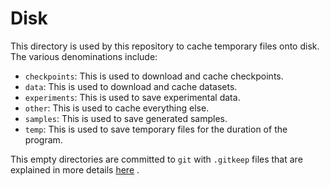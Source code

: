 # Disk

This directory is used by this repository to cache temporary files onto disk. The various
denominations include:

- `checkpoints`: This is used to download and cache checkpoints.
- `data`: This is used to download and cache datasets.
- `experiments`: This is used to save experimental data.
- `other`: This is used to cache everything else.
- `samples`: This is used to save generated samples.
- `temp`: This is used to save temporary files for the duration of the program.

This empty directories are committed to `git` with `.gitkeep` files that are explained in more
details
[here](https://stackoverflow.com/questions/7229885/what-are-the-differences-between-gitignore-and-gitkeep)
.
